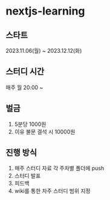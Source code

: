 # nextjs-learning

## 스타트

2023.11.06(월) ~ 2023.12.12(화)

## 스터디 시간

매주 월 20:00 ~

## 벌금

1. 5분당 1000원
2. 이유 불문 결석 시 10000원

## 진행 방식

1. 매주 스터디 자료 각 주차별 폴더에 push
2. 스터디 발표
3. 피드백
4. wiki를 통한 차주 스터디 범위 지정

